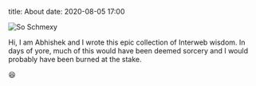title: About
date: 2020-08-05 17:00 

![So Schmexy][my_sweet_photo]

Hi, I am Abhishek and I wrote this epic collection of Interweb
wisdom. In days of yore, much of this would have been deemed sorcery
and I would probably have been burned at the stake.

😆

[my_sweet_photo]: {static}/images/my_pic.jpg